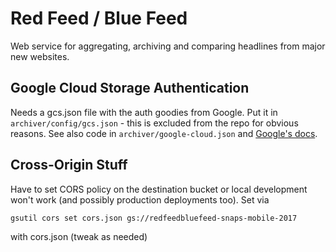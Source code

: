 # Red Feed / Blue Feed

Web service for aggregating, archiving and comparing headlines from major new
websites.


## Google Cloud Storage Authentication

Needs a gcs.json file with the auth goodies from Google. Put it in
`archiver/config/gcs.json` - this is excluded from the repo for obvious reasons.
See also code in `archiver/google-cloud.json` and [Google's docs](https://googlecloudplatform.github.io/google-cloud-node/#/docs/storage/1.2.0/guides/authentication).

## Cross-Origin Stuff

Have to set CORS policy on the destination bucket or local development won't
work (and possibly production deployments too). Set via

`gsutil cors set cors.json gs://redfeedbluefeed-snaps-mobile-2017`

with cors.json (tweak as needed)
